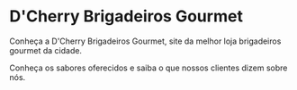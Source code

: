 # D'Cherry Brigadeiros Gourmet

Conheça a D'Cherry Brigadeiros Gourmet, site da melhor loja brigadeiros gourmet da cidade.

Conheça os sabores oferecidos e saiba o que nossos clientes dizem sobre nós.
